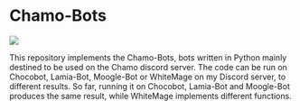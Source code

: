 # Chamo-Bots

[<img src="https://img.shields.io/badge/Discord.py-1.2.0a-ff69b4.svg">](https://github.com/Rapptz/discord.py)

This repository implements the Chamo-Bots, bots written in Python mainly destined to be used on the Chamo discord server.
The code can be run on Chocobot, Lamia-Bot, Moogle-Bot or WhiteMage on my Discord server, to different results.
So far, running it on Chocobot, Lamia-Bot and Moogle-Bot produces the same result, while WhiteMage implements different functions.

